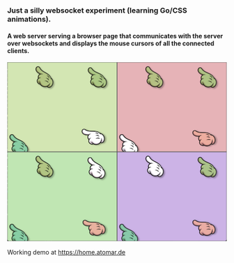 ### Just a silly websocket experiment (learning Go/CSS animations).
#### A web server serving a browser page that communicates with the server over websockets and displays the mouse cursors of all the connected clients.

![image](https://github.com/vindolin/multimouse/blob/main/dev/multimouse.png)

Working demo at https://home.atomar.de
